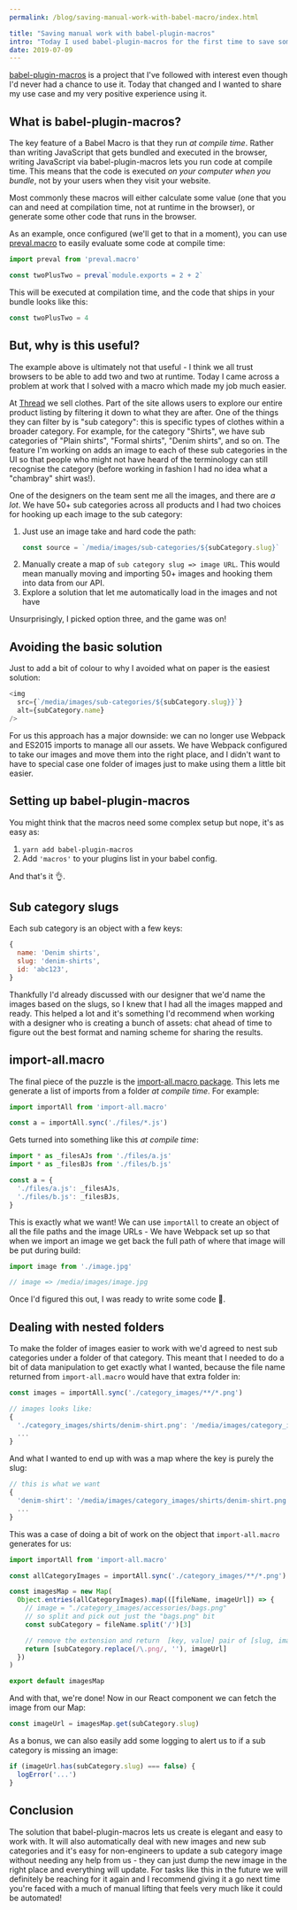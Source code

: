 ```yaml
---
permalink: /blog/saving-manual-work-with-babel-macro/index.html

title: "Saving manual work with babel-plugin-macros"
intro: "Today I used babel-plugin-macros for the first time to save some heavy lifting and I wanted to share my experience using it."
date: 2019-07-09
---
```


[babel-plugin-macros](https://github.com/kentcdodds/babel-plugin-macros) is a
project that I've followed with interest even though I'd never had a chance to
use it. Today that changed and I wanted to share my use case and my very
positive experience using it.

## What is babel-plugin-macros?

The key feature of a Babel Macro is that they run _at compile time_. Rather than
writing JavaScript that gets bundled and executed in the browser, writing
JavaScript via babel-plugin-macros lets you run code at compile time. This means
that the code is executed _on your computer when you bundle_, not by your users
when they visit your website.

Most commonly these macros will either calculate some value (one that you can
and need at compilation time, not at runtime in the browser), or generate some
other code that runs in the browser.

As an example, once configured (we'll get to that in a moment), you can use
[preval.macro](https://www.npmjs.com/package/preval.macro) to easily evaluate
some code at compile time:

```js
import preval from 'preval.macro'

const twoPlusTwo = preval`module.exports = 2 + 2`
```

This will be executed at compilation time, and the code that ships in your
bundle looks like this:

```js
const twoPlusTwo = 4
```

## But, why is this useful?

The example above is ultimately not that useful - I think we all trust browsers
to be able to add two and two at runtime. Today I came across a problem at work
that I solved with a macro which made my job much easier.

At [Thread](https://www.thread.com) we sell clothes. Part of the site allows
users to explore our entire product listing by filtering it down to what they
are after. One of the things they can filter by is "sub category": this is
specific types of clothes within a broader category. For example, for the
category "Shirts", we have sub categories of "Plain shirts", "Formal shirts",
"Denim shirts", and so on. The feature I'm working on adds an image to each of
these sub categories in the UI so that people who might not have heard of the
terminology can still recognise the category (before working in fashion I had no
idea what a "chambray" shirt was!).

One of the designers on the team sent me all the images, and there are _a lot_.
We have 50+ sub categories across all products and I had two choices for hooking
up each image to the sub category:

1. Just use an image take and hard code the path:
   ```js
   const source = `/media/images/sub-categories/${subCategory.slug}`
   ```
1. Manually create a map of `sub category slug => image URL`. This would mean
   manually moving and importing 50+ images and hooking them into data from our
   API.
1. Explore a solution that let me automatically load in the images and not have

Unsurprisingly, I picked option three, and the game was on!

## Avoiding the basic solution

Just to add a bit of colour to why I avoided what on paper is the easiest
solution:

```js
<img
  src={`/media/images/sub-categories/${subCategory.slug}}`}
  alt={subCategory.name}
/>
```

For us this approach has a major downside: we can no longer use Webpack and
ES2015 imports to manage all our assets. We have Webpack configured to take our
images and move them into the right place, and I didn't want to have to special
case one folder of images just to make using them a little bit easier.

## Setting up babel-plugin-macros

You might think that the macros need some complex setup but nope, it's as easy
as:

1. `yarn add babel-plugin-macros`
2. Add `'macros'` to your plugins list in your babel config.

And that's it 👌.

## Sub category slugs

Each sub category is an object with a few keys:

```js
{
  name: 'Denim shirts',
  slug: 'denim-shirts',
  id: 'abc123',
}
```

Thankfully I'd already discussed with our designer that we'd name the images
based on the slugs, so I knew that I had all the images mapped and ready. This
helped a lot and it's something I'd recommend when working with a designer who
is creating a bunch of assets: chat ahead of time to figure out the best format
and naming scheme for sharing the results.

## import-all.macro

The final piece of the puzzle is the
[import-all.macro package](https://github.com/kentcdodds/import-all.macro). This
lets me generate a list of imports from a folder _at compile time_. For example:

```js
import importAll from 'import-all.macro'

const a = importAll.sync('./files/*.js')
```

Gets turned into something like this _at compile time_:

```js
import * as _filesAJs from './files/a.js'
import * as _filesBJs from './files/b.js'

const a = {
  './files/a.js': _filesAJs,
  './files/b.js': _filesBJs,
}
```

This is exactly what we want! We can use `importAll` to create an object of all
the file paths and the image URLs - We have Webpack set up so that when we
import an image we get back the full path of where that image will be put during
build:

```js
import image from './image.jpg'

// image => /media/images/image.jpg
```

Once I'd figured this out, I was ready to write some code 🎉.

## Dealing with nested folders

To make the folder of images easier to work with we'd agreed to nest sub
categories under a folder of that category. This meant that I needed to do a bit
of data manipulation to get exactly what I wanted, because the file name
returned from `import-all.macro` would have that extra folder in:

```js
const images = importAll.sync('./category_images/**/*.png')

// images looks like:
{
  './category_images/shirts/denim-shirt.png': '/media/images/category_images/shirts/denim-shirt.png',
  ...
}
```

And what I wanted to end up with was a map where the key is purely the slug:

```js
// this is what we want
{
  'denim-shirt': '/media/images/category_images/shirts/denim-shirt.png',
  ...
}
```

This was a case of doing a bit of work on the object that `import-all.macro`
generates for us:

```js
import importAll from 'import-all.macro'

const allCategoryImages = importAll.sync('./category_images/**/*.png')

const imagesMap = new Map(
  Object.entries(allCategoryImages).map(([fileName, imageUrl]) => {
    // image = "./category_images/accessories/bags.png"
    // so split and pick out just the "bags.png" bit
    const subCategory = fileName.split('/')[3]

    // remove the extension and return  [key, value] pair of [slug, imageURL]
    return [subCategory.replace(/\.png/, ''), imageUrl]
  })
)

export default imagesMap
```

And with that, we're done! Now in our React component we can fetch the image
from our Map:

```js
const imageUrl = imagesMap.get(subCategory.slug)
```

As a bonus, we can also easily add some logging to alert us to if a sub category
is missing an image:

```js
if (imageUrl.has(subCategory.slug) === false) {
  logError('...')
}
```

## Conclusion

The solution that babel-plugin-macros lets us create is elegant and easy to work
with. It will also automatically deal with new images and new sub categories and
it's easy for non-engineers to update a sub category image without needing any
help from us - they can just dump the new image in the right place and
everything will update. For tasks like this in the future we will definitely be
reaching for it again and I recommend giving it a go next time you're faced with
a much of manual lifting that feels very much like it could be automated!
